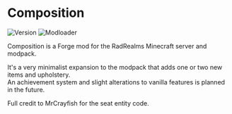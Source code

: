 # Composition

![Version](https://img.shields.io/badge/version-1.16.5-blue?style=flat-square)
![Modloader](https://img.shields.io/badge/mod%20loader-forge-1976d2?style=flat-square)

Composition is a Forge mod for the RadRealms Minecraft server and modpack.

It's a very minimalist expansion to the modpack that adds one or two new items and upholstery. <br>
An achievement system and slight alterations to vanilla features is planned in the future.

Full credit to MrCrayfish for the seat entity code.
